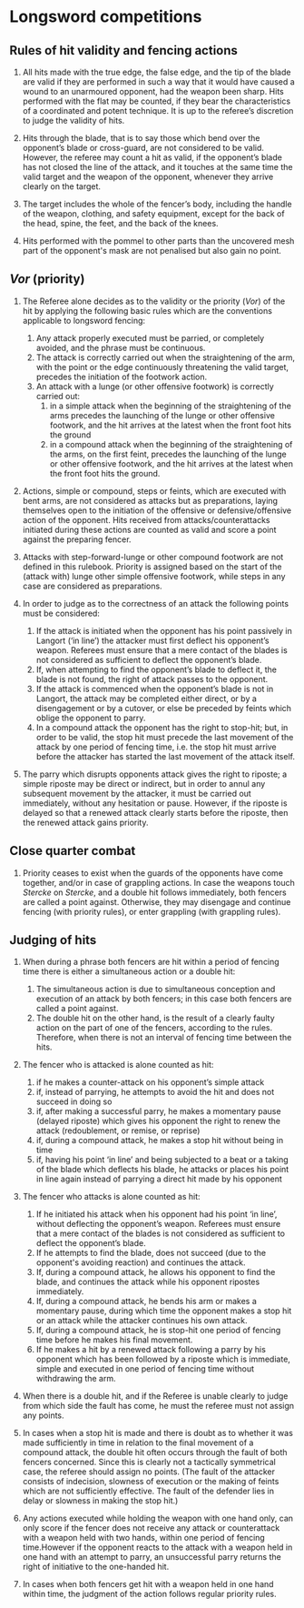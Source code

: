 # Longsword competitions

## Rules of hit validity and fencing actions

1. All hits made with the true edge, the false edge, and the tip of the blade are valid if they are performed in such a way that it would have caused a wound to an unarmoured opponent, had the weapon been sharp. Hits performed with the flat may be counted, if they bear the characteristics of a coordinated and potent technique. It is up to the referee’s discretion to judge the validity of hits.

2. Hits through the blade, that is to say those which bend over the opponent’s blade or cross-guard, are not considered to be valid. However, the referee may count a hit as valid, if the opponent’s blade has not closed the line of the attack, and it touches at the same time the valid target and the weapon of the opponent, whenever they arrive clearly on the target.

3. The target includes the whole of the fencer’s body, including the handle of the weapon, clothing, and safety equipment, except for the back of the head, spine, the feet, and the back of the knees.

4. Hits performed with the pommel to other parts than the uncovered mesh part of the opponent's mask are not penalised but also gain no point.

## *Vor* (priority)

1. The Referee alone decides as to the validity or the priority (*Vor*) of the hit by applying the following basic rules which are the conventions applicable to longsword fencing:
    1. Any attack properly executed must be parried, or completely avoided, and the phrase must be continuous.
    2. The attack is correctly carried out when the straightening of the arm, with the point or the edge continuously threatening the valid target, precedes the initiation of the footwork action.
    3. An attack with a lunge (or other offensive footwork) is correctly carried out:
        1. in a simple attack when the beginning of the straightening of the arms precedes the launching of the lunge or other offensive footwork, and the hit arrives at the latest when the front foot hits the ground
        2. in a compound attack when the beginning of the straightening of the arms, on the first feint, precedes the launching of the lunge or other offensive footwork, and the hit arrives at the latest when the front foot hits the ground.

2. Actions, simple or compound, steps or feints, which are executed with bent arms, are not considered as attacks but as preparations, laying themselves open to the initiation of the offensive or defensive/offensive action of the opponent. Hits received from attacks/counterattacks initiated during these actions are counted as valid and score a point against the preparing fencer.

3. Attacks with step-forward-lunge or other compound footwork are not defined in this rulebook. Priority is assigned based on the start of the (attack with) lunge other simple offensive footwork, while steps in any case are considered as preparations.

4. In order to judge as to the correctness of an attack the following points must be considered:
    1. If the attack is initiated when the opponent has his point passively in Langort (‘in line’) the attacker must first deflect his opponent’s weapon. Referees must ensure that a mere contact of the blades is not considered as sufficient to deflect the opponent’s blade.
    2. If, when attempting to find the opponent’s blade to deflect it, the blade is not found, the right of attack passes to the opponent.
    3. If the attack is commenced when the opponent’s blade is not in Langort, the attack may be completed either direct, or by a disengagement or by a cutover, or else be preceded by feints which oblige the opponent to parry.
    4. In a compound attack the opponent has the right to stop-hit; but, in order to be valid, the stop hit must precede the last movement of the attack by one period of fencing time, i.e. the stop hit must arrive before the attacker has started the last movement of the attack itself.

5. The parry which disrupts opponents attack gives the right to riposte; a simple riposte may be direct or indirect, but in order to annul any subsequent movement by the attacker, it must be carried out immediately, without any hesitation or pause. However, if the riposte is delayed so that a renewed attack clearly starts before the riposte, then the renewed attack gains priority.

## Close quarter combat

1. Priority ceases to exist when the guards of the opponents have come together, and/or in case of grappling actions. In case the weapons touch *Stercke* on *Stercke*, and a double hit follows immediately, both fencers are called a point against. Otherwise, they may disengage and continue fencing (with priority rules), or enter grappling (with grappling rules).

## Judging of hits

1. When during a phrase both fencers are hit within a period of fencing time there is either a simultaneous action or a double hit:
    1. The simultaneous action is due to simultaneous conception and execution of an attack by both fencers; in this case both fencers are called a point against.
    2. The double hit on the other hand, is the result of a clearly faulty action on the part of one of the fencers, according to the rules. Therefore, when there is not an interval of fencing time between the hits.

2. The fencer who is attacked is alone counted as hit:
    1. if he makes a counter-attack on his opponent’s simple attack
    2. if, instead of parrying, he attempts to avoid the hit and does not succeed in doing so
    3. if, after making a successful parry, he makes a momentary pause (delayed riposte) which gives his opponent the right to renew the attack (redoublement, or remise, or reprise)
    4. if, during a compound attack, he makes a stop hit without being in time
    5. if, having his point ‘in line’ and being subjected to a beat or a taking of the blade which deflects his blade, he attacks or places his point in line again instead of parrying a direct hit made by his opponent

3. The fencer who attacks is alone counted as hit:
    1. If he initiated his attack when his opponent had his point ‘in line’, without deflecting the opponent’s weapon. Referees must ensure that a mere contact of the blades is not considered as sufficient to deflect the opponent’s blade.
    2. If he attempts to find the blade, does not succeed (due to the opponent's avoiding reaction) and continues the attack.
    3. If, during a compound attack, he allows his opponent to find the blade, and continues the attack while his opponent ripostes immediately.
    4. If, during a compound attack, he bends his arm or makes a momentary pause, during which time the opponent makes a stop hit or an attack while the attacker continues his own attack.
    5. If, during a compound attack, he is stop-hit one period of fencing time before he makes his final movement.
    6. If he makes a hit by a renewed attack following a parry by his opponent which has been followed by a riposte which is immediate, simple and executed in one period of fencing time without withdrawing the arm.

4. When there is a double hit, and if the Referee is unable clearly to judge from which side the fault has come, he must the referee must not assign any points.

5. In cases when a stop hit is made and there is doubt as to whether it was made sufficiently in time in relation to the final movement of a compound attack, the double hit often occurs through the fault of both fencers concerned. Since this is clearly not a tactically symmetrical case, the referee should assign no points. (The fault of the attacker consists of indecision, slowness of execution or the making of feints which are not sufficiently effective. The fault of the defender lies in delay or slowness in making the stop hit.)

6. Any actions executed while holding the weapon with one hand only, can only score if the fencer does not receive any attack or counterattack with a weapon held with two hands, within one period of fencing time.However if the opponent reacts to the attack with a weapon held in one hand with an attempt to parry, an unsuccessful parry returns the right of initiative to the one-handed hit.

7. In cases when both fencers get hit with a weapon held in one hand within time, the judgment of the action follows regular priority rules.
